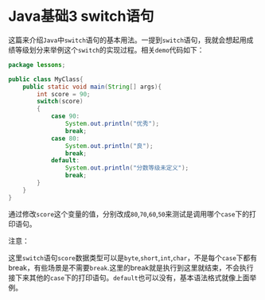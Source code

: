 # Java基础3 switch语句

这篇来介绍`Java`中`switch`语句的基本用法。一提到`switch`语句，我就会想起用成绩等级划分来举例这个`switch`的实现过程。相关`demo`代码如下：

```java
package lessons;

public class MyClass{
    public static void main(String[] args){
        int score = 90;
        switch(score)
        {
            case 90:
                System.out.println("优秀");
                break;
            case 80:
                System.out.println("良");
                break;
            default:
                System.out.println("分数等级未定义");
				break;
        }
    }
}
```

通过修改`score`这个变量的值，分别改成`80`,`70`,`60`,`50`来测试是调用哪个`case`下的打印语句。

注意：

这里`switch`语句`score`数据类型可以是`byte`,`short`,`int`,`char`，不是每个`case`下都有break，有些场景是不需要`break`.这里的break就是执行到这里就结束，不会执行接下来其他的`case`下的打印语句。`default`也可以没有，基本语法格式就像上面举例。
